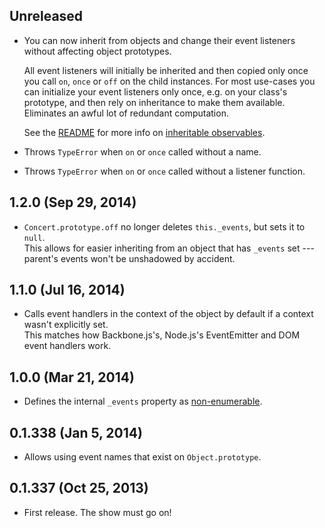 ## Unreleased
- You can now inherit from objects and change their event listeners without
  affecting object prototypes.

  All event listeners will initially be inherited and then copied only once you
  call `on`, `once` or `off` on the child instances. For most use-cases you can
  initialize your event listeners only once, e.g. on your class's prototype, and
  then rely on inheritance to make them available. Eliminates an awful lot of
  redundant computation.

  See the [README][] for more info on [inheritable
  observables](https://github.com/moll/js-concert#inheriting).

- Throws `TypeError` when `on` or `once` called without a name.
- Throws `TypeError` when `on` or `once` called without a listener function.

[README]: https://github.com/moll/js-concert

## 1.2.0 (Sep 29, 2014)
- `Concert.prototype.off` no longer deletes `this._events`, but sets it to
  `null`.  
  This allows for easier inheriting from an object that has `_events` set ---
  parent's events won't be unshadowed by accident.

## 1.1.0 (Jul 16, 2014)
- Calls event handlers in the context of the object by default if a context
  wasn't explicitly set.  
  This matches how Backbone.js's, Node.js's EventEmitter and DOM event handlers
  work.

## 1.0.0 (Mar 21, 2014)
- Defines the internal `_events` property as [non-enumerable][for-in].

[for-in]: http://www.ecma-international.org/ecma-262/5.1/#sec-12.6.4

## 0.1.338 (Jan 5, 2014)
- Allows using event names that exist on `Object.prototype`.

## 0.1.337 (Oct 25, 2013)
- First release. The show must go on!
